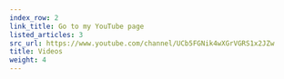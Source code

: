 ```yaml
---
index_row: 2
link_title: Go to my YouTube page
listed_articles: 3
src_url: https://www.youtube.com/channel/UCb5FGNik4wXGrVGRS1x2JZw
title: Videos
weight: 4
---
```

